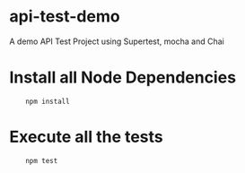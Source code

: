# api-test-demo
A demo API Test Project using Supertest, mocha and Chai

# Install all Node Dependencies
```
    npm install
```

# Execute all the tests
```
    npm test
```

